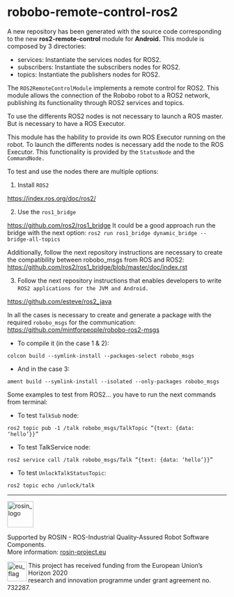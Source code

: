 # robobo-remote-control-ros2


A new repository has been generated with the source code corresponding to the new **ros2-remote-control** module for **Android.**
This module is composed by 3 directories:
* services:
Instantiate the services nodes for ROS2.
* subscribers:
Instantiate the subscribers nodes for ROS2.
* topics:
Instantiate the publishers nodes for ROS2.

The ```ROS2RemoteControlModule``` implements a remote control for ROS2.
This module allows the connection of the Robobo robot to a ROS2 network, publishing its functionality through ROS2 services and topics.

To use the differents ROS2 nodes is not necessary to launch a ROS master. But is necessary to have a ROS Executor.

This module has the hability to provide its own ROS Executor running on the robot. To launch the differents nodes is necessary add the node to the ROS Executor. This functionality is provided by the ```StatusNode``` and the ```CommandNode.```

To test and use the nodes there are multiple options:

1. Install  ```ROS2```

https://index.ros.org/doc/ros2/

2. Use the ```ros1_bridge```

https://github.com/ros2/ros1_bridge
It could be a good approach run the bridge with the next option:
`ros2 run ros1_bridge dynamic_bridge --bridge-all-topics`

Additionally, follow the next repository instructions are necessary to create the compatibility between robobo_msgs from ROS and ROS2:
https://github.com/ros2/ros1_bridge/blob/master/doc/index.rst

3. Follow the next repository instructions that enables developers to write ```ROS2 applications for the JVM and Android.```

https://github.com/esteve/ros2_java



In all the cases is necessary to create and generate a package with the required ```robobo_msgs``` for the communication:
https://github.com/mintforpeople/robobo-ros2-msgs

* To compile it (in the case 1 & 2):

`colcon build --symlink-install --packages-select robobo_msgs `

* And in the case 3:

`ament build --symlink-install --isolated --only-packages robobo_msgs`


Some examples to test from ROS2... you have to run the next commands from terminal:
* To test `TalkSub` node:

`ros2 topic pub -1 /talk robobo_msgs/TalkTopic “{text: {data: ‘hello’}}”`
* To test TalkService node:

`ros2 service call /talk robobo_msgs/Talk “{text: {data: ‘hello’}}” `
* To test `UnlockTalkStatusTopic`:

` ros2 topic echo /unlock/talk `

***
<!--
    ROSIN acknowledgement from the ROSIN press kit
    @ https://github.com/rosin-project/press_kit
-->

<a href="http://rosin-project.eu">
  <img src="http://rosin-project.eu/wp-content/uploads/rosin_ack_logo_wide.png"
       alt="rosin_logo" height="60" >
</a>

Supported by ROSIN - ROS-Industrial Quality-Assured Robot Software Components.  
More information: <a href="http://rosin-project.eu">rosin-project.eu</a>

<img src="http://rosin-project.eu/wp-content/uploads/rosin_eu_flag.jpg"
     alt="eu_flag" height="45" align="left" >  

This project has received funding from the European Union’s Horizon 2020  
research and innovation programme under grant agreement no. 732287.
